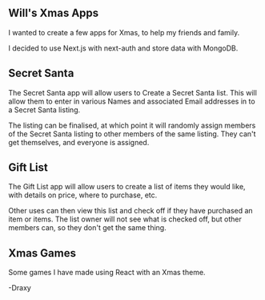 ## Will's Xmas Apps

I wanted to create a few apps for Xmas, to help my friends and family.

I decided to use Next.js with next-auth and store data with MongoDB.

## Secret Santa

The Secret Santa app will allow users to Create a Secret Santa list.
This will allow them to enter in various Names and associated Email addresses in to a Secret Santa listing.

The listing can be finalised, at which point it will randomly assign members of the Secret Santa listing to other members of the same listing. They can't get themselves, and everyone is assigned.

## Gift List

The Gift List app will allow users to create a list of items they would like, with details on price, where to purchase, etc.

Other uses can then view this list and check off if they have purchased an item or items. The list owner will not see what is checked off, but other members can, so they don't get the same thing.

## Xmas Games

Some games I have made using React with an Xmas theme.

-Draxy
